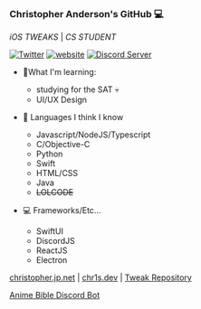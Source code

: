 ### Christopher Anderson's GitHub 💻
*iOS TWEAKS* | *CS STUDENT*


[![Twitter](https://img.shields.io/twitter/follow/ChristopherA8?color=pink&label=%40ChristopherA8&style=flat-square)](https://twitter.com/ChristopherA8)
[![website](https://img.shields.io/website?down_color=lightgrey&down_message=offline&label=christopher.jp.net&style=flat-square&up_color=lightblue&up_message=online&url=https%3A%2F%2Fchristopher.jp.net)](https://christopher.jp.net)
[![Discord Server](https://img.shields.io/discord/700453406061494292?style=flat-square&color=pink&label=Discord)](https://discord.gg/EKZyXfM)

- 🔨What I'm learning:
  - studying for the SAT 💀
  - UI/UX Design

- 🔢 Languages I think I know
  - Javascript/NodeJS/Typescript
  - C/Objective-C
  - Python
  - Swift
  - HTML/CSS
  - Java
  - ~~LOLCODE~~

- 💻 Frameworks/Etc...
  - SwiftUI
  - DiscordJS
  - ReactJS
  - Electron

[christopher.jp.net](https://christopher.jp.net)  |
[chr1s.dev](https://chr1s.dev)  | 
[Tweak Repository](https://repo.chr1s.dev)

[Anime Bible Discord Bot](https://top.gg/bot/763464598959292458)

